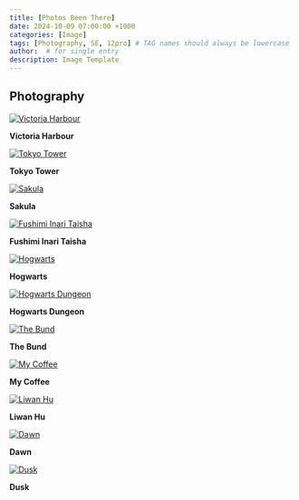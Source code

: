 ```yaml
---
title: [Photos Been There]
date: 2024-10-09 07:00:00 +1000
categories: [Image]
tags: [Photography, SE, 12pro] # TAG names should always be lowercase
author:  # for single entry
description: Image Template
---
```


## Photography
<div class="pswp-gallery" id="my-gallery">
  <a href="/assets/img/Photography/01.JPG">
    <img src="/assets/img/Photography/01.JPG" alt="Victoria Harbour">
  </a>
  <p><b>Victoria Harbour</b></p>
  <a href="/assets/img/Photography/02.JPG">
    <img src="/assets/img/Photography/02.JPG" alt="Tokyo Tower">
  </a>
  <p><b>Tokyo Tower</b></p>
  <a href="/assets/img/Photography/03.JPG">
    <img src="/assets/img/Photography/03.JPG" alt="Sakula">
  </a>
  <p><b>Sakula</b></p>
  <a href="/assets/img/Photography/04.JPG">
    <img src="/assets/img/Photography/04.JPG" alt="Fushimi Inari Taisha">
  </a>
  <p><b>Fushimi Inari Taisha</b></p>
  <a href="/assets/img/Photography/05.JPG">
    <img src="/assets/img/Photography/05.JPG" alt="Hogwarts">
  </a>
  <p><b>Hogwarts</b></p>
  <a href="/assets/img/Photography/06.JPG">
    <img src="/assets/img/Photography/06.JPG" alt="Hogwarts Dungeon">
  </a>
  <p><b>Hogwarts Dungeon</b></p>
  <a href="/assets/img/Photography/07.JPG">
    <img src="/assets/img/Photography/07.JPG" alt="The Bund">
  </a>
  <p><b>The Bund</b></p>
  <a href="/assets/img/Photography/08.jpg">
    <img src="/assets/img/Photography/08.jpg" alt="My Coffee">
  </a>
  <p><b>My Coffee</b></p>
  <a href="/assets/img/Photography/09.jpg">
    <img src="/assets/img/Photography/09.jpg" alt="Liwan Hu">
  </a>
  <p><b>Liwan Hu</b></p>
  <a href="/assets/img/Photography/10.jpg">
    <img src="/assets/img/Photography/10.jpg" alt="Dawn">
  </a>
  <p><b>Dawn</b></p>
  <a href="/assets/img/Photography/11.jpg">
    <img src="/assets/img/Photography/11.jpg" alt="Dusk">
  </a>
  <p center><b>Dusk</b></p>
</div>